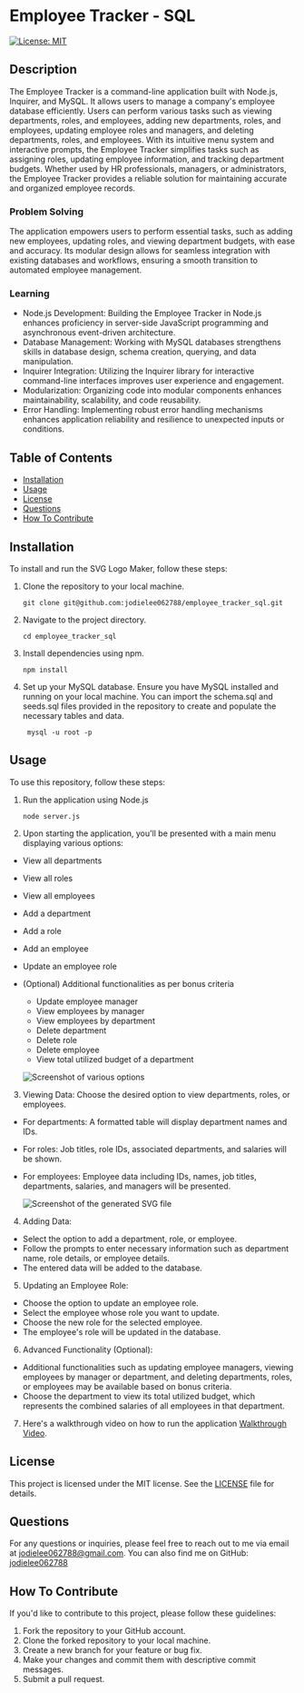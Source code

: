 # Employee Tracker - SQL

[![License: MIT](https://img.shields.io/badge/License-MIT-yellow.svg)](https://opensource.org/licenses/MIT)

## Description
The Employee Tracker is a command-line application built with Node.js, Inquirer, and MySQL. It allows users to manage a company's employee database efficiently. Users can perform various tasks such as viewing departments, roles, and employees, adding new departments, roles, and employees, updating employee roles and managers, and deleting departments, roles, and employees. With its intuitive menu system and interactive prompts, the Employee Tracker simplifies tasks such as assigning roles, updating employee information, and tracking department budgets. Whether used by HR professionals, managers, or administrators, the Employee Tracker provides a reliable solution for maintaining accurate and organized employee records.

### Problem Solving
The application empowers users to perform essential tasks, such as adding new employees, updating roles, and viewing department budgets, with ease and accuracy. Its modular design allows for seamless integration with existing databases and workflows, ensuring a smooth transition to automated employee management. 

### Learning
- Node.js Development: Building the Employee Tracker in Node.js enhances proficiency in server-side JavaScript programming and asynchronous event-driven architecture.
- Database Management: Working with MySQL databases strengthens skills in database design, schema creation, querying, and data manipulation.
- Inquirer Integration: Utilizing the Inquirer library for interactive command-line interfaces improves user experience and engagement.
- Modularization: Organizing code into modular components enhances maintainability, scalability, and code reusability.
- Error Handling: Implementing robust error handling mechanisms enhances application reliability and resilience to unexpected inputs or conditions.

## Table of Contents
- [Installation](#installation)
- [Usage](#usage)
- [License](#license)
- [Questions](#questions)
- [How To Contribute](#how-to-contribute)

## Installation
To install and run the SVG Logo Maker, follow these steps:

1. Clone the repository to your local machine.
    
    ```git clone git@github.com:jodielee062788/employee_tracker_sql.git```

2. Navigate to the project directory.

    ```cd employee_tracker_sql```

3. Install dependencies using npm.

    ```npm install```

4. Set up your MySQL database. Ensure you have MySQL installed and running on your local machine. You can import the schema.sql and seeds.sql files provided in the repository to create and populate the necessary tables and data.

    ``` mysql -u root -p```

## Usage
To use this repository, follow these steps:

1. Run the application using Node.js

    ```node server.js```

2. Upon starting the application, you'll be presented with a main menu displaying various options:
 - View all departments
- View all roles
- View all employees
- Add a department
- Add a role
- Add an employee
- Update an employee role
- (Optional) Additional functionalities as per bonus criteria
    - Update employee manager
    - View employees by manager
    - View employees by department
    - Delete department
    - Delete role
    - Delete employee
    - View total utilized budget of a department

    ![Screenshot of various options](./images/2.png)

3. Viewing Data: 
Choose the desired option to view departments, roles, or employees.
- For departments: A formatted table will display department names and IDs.
-  For roles: Job titles, role IDs, associated departments, and salaries will be shown.
- For employees: Employee data including IDs, names, job titles, departments, salaries, and managers will be presented.

    ![Screenshot of the generated SVG file](./images/3.png)

4. Adding Data:
- Select the option to add a department, role, or employee.
- Follow the prompts to enter necessary information such as department name, role details, or employee details.
- The entered data will be added to the database.

5. Updating an Employee Role:
- Choose the option to update an employee role.
- Select the employee whose role you want to update.
- Choose the new role for the selected employee.
- The employee's role will be updated in the database.

6. Advanced Functionality (Optional):
- Additional functionalities such as updating employee managers, viewing employees by manager or department, and deleting departments, roles, or employees may be available based on bonus criteria.
- Choose the department to view its total utilized budget, which represents the combined salaries of all employees in that department.

7. Here's a walkthrough video on how to run the application [Walkthrough Video](https://drive.google.com/file/d/1L-y8TNoCY-XDN2JK59fodhw69tHE2woE/view?usp=sharing).

## License
This project is licensed under the MIT license. See the [LICENSE](./LICENSE) file for details.

## Questions
For any questions or inquiries, please feel free to reach out to me via email at jodielee062788@gmail.com. 
You can also find me on GitHub: [jodielee062788](https://github.com/jodielee062788)
  
## How To Contribute
If you'd like to contribute to this project, please follow these guidelines:
1. Fork the repository to your GitHub account.
2. Clone the forked repository to your local machine.
3. Create a new branch for your feature or bug fix.
4. Make your changes and commit them with descriptive commit messages.
5. Submit a pull request.
